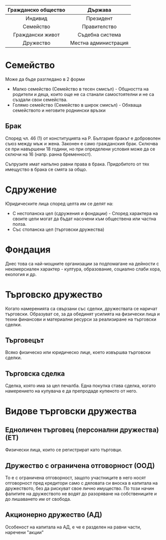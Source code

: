 | Гражданско общество | Държава |
|:-------------------:|:-------:|
|Индивид| Президент |
|Семейство| Правителство |
|Граждански живот|  Съдебна система |
|Дружество| Местна администрация |

# Семейство
Може да бъде разгледано в 2 форми
- Малко семейство (Семейство в тесен смисъл) - Общността на родители и деца, които 
още не са станали самостоятелни и не са създали свои семейства.
- Голямо семейство (Семейство в широк смисъл) - Обхваща семейството и неговите 
роднински връзки

## Брак
Според чл. 46 (1) от конституцията на Р. България бракът е доброволен съюз между мъж 
и жена. Законен е само гражданския брак. Сключва се при навършени 18 години, но при
определени условия може да се сключи на 16 (напр. ранна бременност).

Съпрузите имат напълно равни права в брака. Придобитото от тях имещуство в брака се
смята за общо.

# Сдружение
Юридическите лица според целта им се делят на:
- С нестопанска цел (сдружения и фондации) - Според характера на своите цели могат 
да бъдат насочени към обществена или частна полза.
- Със стопанска цел (търговски дружества)

# Фондация
Днес това са най-мощните организации за подпомагане на дейности с некомерсиален 
характер - култура, образование, социално слаби хора, екология и др.

# Търговско дружество
Когато намеренията са свързани със сделки, дружествата се наричат търговски. 
Образуват се, за да обединят усилията на физически лица и техни финансови и 
материални ресурси за реализиране на търговски сделки.

## Търговецът
Всяко физическо или юридическо лице, което извършва търговски сделки.

## Търговска сделка
Сделка, която има за цел печалба. Една покупка става сделка, когато намерението на 
купувача е да препродаде купеното от него.

# Видове търговски дружества
## Едноличен търговец (персонални дружества) (ЕТ)
Физически лица, които се регистрират като търговци.

## Дружество с ограничена отговорност (ООД)
То е с ограничена отговорност, защото участниците в него носят отговорност пред 
кредитори само с дяловата си вноска в капитала на дружеството, без да рискуват свое 
лично имущество. По този начин фалитите на дружеството не водят до разоряване на 
собствениците и до лишаването им от свобода.

## Акционерно дружество (АД)
Особеност на капитала на АД, е че е разделен на равни части, наречени "акции"